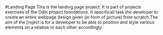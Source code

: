 #Landing Page
This is the landing page project. It is part of projects exercises of the Odin project foundations.
It specificall task the developer to create an entire webpage design given (in form of picture) from
scratch.The aim of the [roject is for a developer to be able to position and style various elements on a
relative to each other accordingly.
